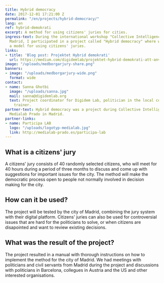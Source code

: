 ```yaml
---
title: Hybrid democracy
date: 2017-12-01 17:21:00 Z
permalink: "/en/projects/hybrid-democracy/"
lang: en
ref: hybrid-demokrati
excerpt: A method for using citizens' juries for cities.
ingress-text: During the international workshop "Collective Intelligence 2017" in
  Madrid, I participated in a project called "Hybrid democracy" where we worked on
  a model for using citizens' juries.
links:
- title: 'Blog post: Projektet Hybrid demokrati'
  url: https://medium.com/digidemlab/projektet-hybrid-demokrati-att-anv%C3%A4nda-sig-av-medborgarjurys-38f27e069022
image: "/uploads/medborgarjury-share.png"
banners:
- image: "/uploads/medborgarjury-wide.png"
  format: wide
contact:
- name: Sanna Ghotbi
  image: "/uploads/sanna.jpg"
  mail: sanna@digidemlab.org
  text: Project coordinator for Digidem Lab, politician in the local council and equality
    trainer.
partner-text: Hybrid democracy was a project during Collective Intelligence 2017 at
  Medialab Prado in Madrid.
partner-links:
- name: Participa LAB
  logo: "/uploads/logotyp-medialab.jpg"
  link: http://medialab-prado.es/participa-lab
---
```


## What is a citizens' jury
A citizens' jury consists of 40 randomly selected citizens, who will meet for 40 hours during a period of three months to discuss and come up with suggestions for important issues for the city. The method will make the democratic process open to people not normally involved in decision making for the city.

## How can it be used?
The project will be tested by the city of Madrid, combining the jury system with their digital platform. Citizens' juries can also be used for controversial issues that are hard for the politicians to solve, or when citizens are disapointed and want to review existing decisions.

## What was the result of the project?
The project resulted in a manual with thorough instructions on how to implement the method for the city of Madrid. We had meetings with politicians and civil servants from Madrid during the project and discussions with politicians in Barcelona, collegues in Austria and the US and other interested organisations.
